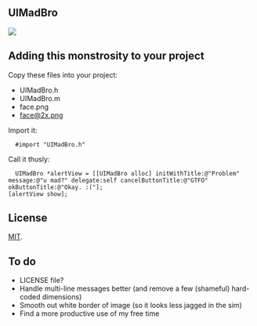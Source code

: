 UIMadBro
--------

[![](http://zumbojo.github.com/images/other_sites/github/UIMadBro/UIMadBro_screenshot.png)](http://zumbojo.github.com/images/other_sites/github/UIMadBro/UIMadBro_screenshot.png)

Adding this monstrosity to your project
---------------------------------------

Copy these files into your project:
  * UIMadBro.h
  * UIMadBro.m
  * face.png
  * face@2x.png
  
Import it:
```
  #import "UIMadBro.h"
```

Call it thusly:
```
  UIMadBro *alertView = [[UIMadBro alloc] initWithTitle:@"Problem" message:@"u mad?" delegate:self cancelButtonTitle:@"GTFO" okButtonTitle:@"Okay. :("];
[alertView show];
```

License
-------

[MIT](http://www.opensource.org/licenses/mit-license.php).

To do
-----

* LICENSE file?
* Handle multi-line messages better (and remove a few (shameful) hard-coded dimensions)
* Smooth out white border of image (so it looks less jagged in the sim)
* Find a more productive use of my free time